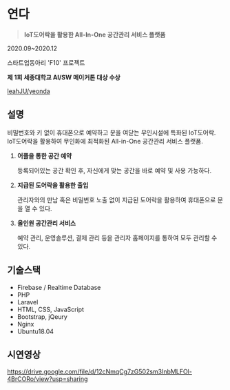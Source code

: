 # 연다

> **IoT도어락을 활용한 All-In-One 공간관리 서비스 플랫폼**

2020.09~2020.12

스타트업동아리 'F10' 프로젝트

**제 1회 세종대학교 AI/SW 메이커톤 대상 수상**
> 

[leahJU/yeonda](https://github.com/leahJU/yeonda)

## 설명

비밀번호와 키 없이 휴대폰으로 예약하고 문을 여닫는 무인시설에 특화된 IoT도어락. IoT도어락을 활용하여 무인화에 최적화된 All-in-One 공간관리 서비스 플랫폼.

1. **어플을 통한 공간 예약**
    
    등록되어있는 공간 확인 후, 자신에게 맞는 공간을 바로 예약 및 사용 가능하다.
    
2. **지급된 도어락을 활용한 출입**
    
    관리자와의 만남 혹은 비밀번호 노출 없이 지급된 도어락을 활용하여 휴대폰으로 문을 열 수 있다.
    
3. **올인원 공간관리 서비스**
    
    예약 관리, 운영솔루션, 결제 관리 등을 관리자 홈페이지를 통하여 모두 관리할 수 있다.  
    

## 기술스택

- Firebase / Realtime Database
- PHP
- Laravel
- HTML, CSS, JavaScript
- Bootstrap, jQeury
- Nginx
- Ubuntu18.04


## 시연영상
https://drive.google.com/file/d/12cNmqCg7zG502sm3InbMLFOl-4BrCORo/view?usp=sharing
